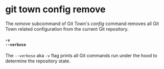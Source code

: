 # git town config remove

The _remove_ subcommand of Git Town's _config_ command removes all Git Town
related configuration from the current Git repository.

#### `-v`<br>`--verbose`

The `--verbose` aka `-v` flag prints all Git commands run under the hood to
determine the repository state.
